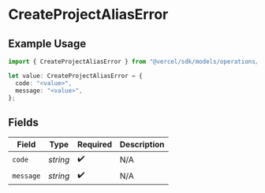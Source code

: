 # CreateProjectAliasError

## Example Usage

```typescript
import { CreateProjectAliasError } from "@vercel/sdk/models/operations/createproject.js";

let value: CreateProjectAliasError = {
  code: "<value>",
  message: "<value>",
};
```

## Fields

| Field              | Type               | Required           | Description        |
| ------------------ | ------------------ | ------------------ | ------------------ |
| `code`             | *string*           | :heavy_check_mark: | N/A                |
| `message`          | *string*           | :heavy_check_mark: | N/A                |